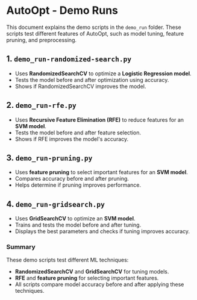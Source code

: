 # AutoOpt - Demo Runs

This document explains the demo scripts in the `demo_run` folder. These scripts test different features of AutoOpt, such as model tuning, feature pruning, and preprocessing.

## 1. `demo_run-randomized-search.py`
- Uses **RandomizedSearchCV** to optimize a **Logistic Regression model**.
- Tests the model before and after optimization using accuracy.
- Shows if RandomizedSearchCV improves the model.

## 2. `demo_run-rfe.py`
- Uses **Recursive Feature Elimination (RFE)** to reduce features for an **SVM model**.
- Tests the model before and after feature selection.
- Shows if RFE improves the model's accuracy.

## 3. `demo_run-pruning.py`
- Uses **feature pruning** to select important features for an **SVM model**.
- Compares accuracy before and after pruning.
- Helps determine if pruning improves performance.

## 4. `demo_run-gridsearch.py`
- Uses **GridSearchCV** to optimize an **SVM model**.
- Trains and tests the model before and after tuning.
- Displays the best parameters and checks if tuning improves accuracy.

### Summary
These demo scripts test different ML techniques:
- **RandomizedSearchCV** and **GridSearchCV** for tuning models.
- **RFE** and **feature pruning** for selecting important features.
- All scripts compare model accuracy before and after applying these techniques.


